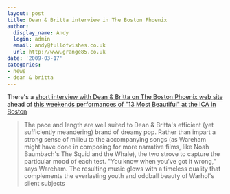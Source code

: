 ```yaml
---
layout: post
title: Dean & Britta interview in The Boston Phoenix
author:
  display_name: Andy
  login: admin
  email: andy@fullofwishes.co.uk
  url: http://www.grange85.co.uk
date: '2009-03-17'
categories:
- news
- dean & britta
---
```

<p>There's a <a href="http://thephoenix.com/Boston/Music/78323-Moving-pictures/">short interview with Dean & Britta on The Boston Phoenix web site</a> ahead of <a href="http://www.icaboston.org/programs/performance/crash/dean-britta/">this weekends performances of "13 Most Beautiful" at the ICA in Boston</a></p>
<blockquote><p>The pace and length are well suited to Dean & Britta's efficient (yet sufficiently meandering) brand of dreamy pop. Rather than impart a strong sense of milieu to the accompanying songs (as Wareham might have done in composing for more narrative films, like Noah Baumbach's The Squid and the Whale), the two strove to capture the particular mood of each test. "You know when you've got it wrong," says Wareham. The resulting music glows with a timeless quality that complements the everlasting youth and oddball beauty of Warhol's silent subjects</p></blockquote>
